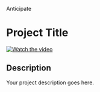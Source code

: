 Anticipate 
# Project Title

[![Watch the video](https://vm.tiktok.com/ZMjTsyLkb/)](video_file.mp3)

## Description

Your project description goes here.
